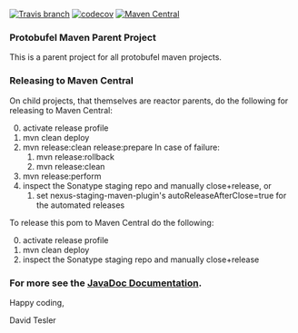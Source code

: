 [![Travis branch](https://img.shields.io/travis/protobufel/protobufel-maven-parent/master.svg?style=plastic)](https://travis-ci.org/protobufel/protobufel-maven-parent)
[![codecov](https://codecov.io/gh/protobufel/protobufel-maven-parent/branch/master/graph/badge.svg)](https://codecov.io/gh/protobufel/protobufel-maven-parent)
[![Maven Central](https://img.shields.io/maven-central/v/com.github.protobufel/protobufel-maven-parent.svg?style=plastic)](https://search.maven.org/#search%7Cga%7C1%7Ca%3A%)

### Protobufel Maven Parent Project 

This is a parent project for all protobufel maven projects.

### Releasing to Maven Central

On child projects, that themselves are reactor parents, do the following for releasing to Maven Central: 

0. activate release profile   
1. mvn clean deploy
2. mvn release:clean release:prepare
   In case of failure:
   1. mvn release:rollback
   2. mvn release:clean
3. mvn release:perform
4. inspect the Sonatype staging repo and manually close+release, or
   1. set nexus-staging-maven-plugin's autoReleaseAfterClose=true for 
   the automated releases 

To release this pom to Maven Central do the following:

0. activate release profile   
1. mvn clean deploy
2. inspect the Sonatype staging repo and manually close+release


### For more see the [JavaDoc Documentation](https://protobufel.github.io/protobufel-maven-parent/javadoc/ "JavaDoc and more").  

Happy coding,

David Tesler
